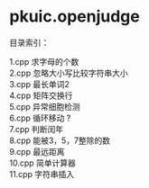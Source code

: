 # pkuic.openjudge

目录索引：

1.cpp   求字母的个数 </br>
2.cpp   忽略大小写比较字符串大小 </br>
3.cpp   最长单词2 </br>
4.cpp   矩阵交换行 </br>
5.cpp   异常细胞检测 </br>
6.cpp   循环移动 ? </br>
7.cpp   判断闰年 </br>
8.cpp   能被3，5，7整除的数 </br>
9.cpp   最远距离 </br>
10.cpp  简单计算器 </br>
11.cpp  字符串插入 </br>